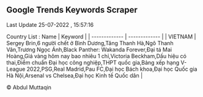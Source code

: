 

## Google Trends Keywords Scraper 
 
Last Update 25-07-2022 , 15:57:16

Country List :
 Name  | Keyword |
| ------------- | ------------- |
| VIETNAM | Sergey Brin,6 người chết ở Bình Dương,Tăng Thanh Hà,Ngô Thanh Vân,Trương Ngọc Ánh,Black Panther: Wakanda Forever,Đại tá Mai Hoàng,Giá vàng hôm nay bao nhiêu 1 chỉ,Victoria Beckham,Dấu hiệu có thai,Điểm chuẩn Đại học công nghiệp,THPT quốc gia,Bảng xếp hạng V-League 2022,PSG,Real Madrid,Pau FC,Đại học Bách khoa,Đại học Quốc gia Hà Nội,Arsenal vs Chelsea,Đại học Kinh tế Quốc dân |



© Abdul Muttaqin 
